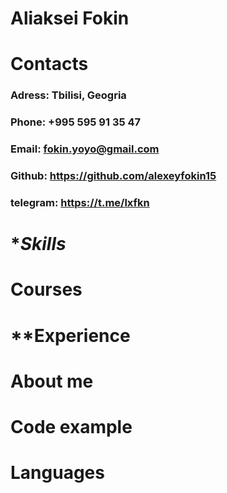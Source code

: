 # Aliaksei Fokin

# **Contacts**

### **Adress**: Tbilisi, Geogria

### **Phone**: +995 595 91 35 47

### **Email**: fokin.yoyo@gmail.com

### **Github**: https://github.com/alexeyfokin15

### **telegram**: https://t.me/lxfkn

# **Skills*

# **Courses**

# **Experience 

# **About me**

# **Code example**

# **Languages**
